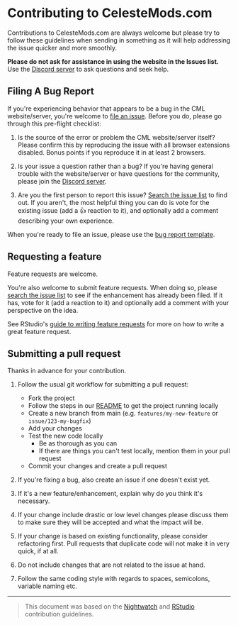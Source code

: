 # Contributing to CelesteMods.com

Contributions to CelesteMods.com are always welcome but please try to follow these guidelines when sending in something as it will help addressing the issue quicker and more smoothly.

__Please do not ask for assistance in using the website in the Issues list.__ Use the [Discord server](https://discord.gg/HmQxs3xF3G) to ask questions and seek help.


## Filing A Bug Report

If you're experiencing behavior that appears to be a bug in the CML website/server, you're welcome to [file an issue](https://github.com/celestemods-com/CelesteMods/issues/new). Before you do, please go through this pre-flight checklist:

1. Is the source of the error or problem the CML website/server itself? Please confirm this by reproducing the issue with all browser extensions disabled. Bonus points if you reproduce it in at least 2 browsers.

2. Is your issue a question rather than a bug? If you're having general trouble with the website/server or have questions for the community, please join the [Discord server](https://discord.gg/HmQxs3xF3G).

3. Are you the first person to report this issue? [Search the issue list](https://github.com/celestemods-com/CelesteMods/search?type=Issues) to find out. If you aren't, the most helpful thing you can do is vote for the existing issue (add a :+1: reaction to it), and optionally add a comment describing your own experience.

When you're ready to file an issue, please use the [bug report template](https://github.com/celestemods-com/CelesteMods/issues/new?labels=type%3A+bug&template=bug_report.md).

## Requesting a feature
Feature requests are welcome.

You're also welcome to submit feature requests. When doing so, please [search the issue list](https://github.com/celestemods-com/CelesteMods/search?type=Issues) to see if the enhancement has already been filed. If it has, vote for it (add a reaction to it) and optionally add a comment with your perspective on the idea. 

See RStudio's [guide to writing feature requests](https://github.com/rstudio/rstudio/wiki/Writing-Good-Feature-Requests) for more on how to write a great feature request.  <!--TODO: Make our own version of this document or incorporate it into this file-->


## Submitting a pull request
Thanks in advance for your contribution.

1. Follow the usual git workflow for submitting a pull request:
    * Fork the project
    * Follow the steps in our [README](/README.md) to get the project running locally
    * Create a new branch from main (e.g. `features/my-new-feature` or `issue/123-my-bugfix`)
    * Add your changes
    * Test the new code locally
      * Be as thorough as you can
      * If there are things you can't test locally, mention them in your pull request
    * Commit your changes and create a pull request
   
3. If you're fixing a bug, also create an issue if one doesn't exist yet.
4. If it's a new feature/enhancement, explain why do you think it's necessary.
5. If your change include drastic or low level changes please discuss them to make sure they will be accepted and what the impact will be.
6. If your change is based on existing functionality, please consider refactoring first. Pull requests that duplicate code will not make it in very quick, if at all.
7. Do not include changes that are not related to the issue at hand.
8. Follow the same coding style with regards to spaces, semicolons, variable naming etc.

---

>This document was based on the [Nightwatch](https://github.com/nightwatchjs/nightwatch/blob/6bd77e2246785b64786e802e8c7b682082da848c/.github/CONTRIBUTING.md) and [RStudio](https://github.com/rstudio/rstudio/blob/master/CONTRIBUTING.md) contribution guidelines.